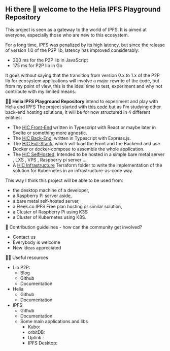 ## Hi there 👋 welcome to the Helia IPFS Playground Repository
This project is seen as a gateway to the world of IPFS. It is aimed at everyone, especially those who are new to this ecosystem.

For a long time, IPFS was penalized by its high latency, but since the release of version 1.0 of the P2P lib, latency has improved considerably:
- 200 ms for the P2P lib in JavaScript 
- 175 ms for P2P lib in Go

It goes without saying that the transition from version 0.x to 1.x of the P2P lib for ecosystem applications will involve a major rewrite of the code, but from my point of view, this is the ideal time to test, experiment and why not contribute with my limited means.


🙋‍♀️ **Helia IPFS Playground Repository** intend to experiment and play with Helia and IPFS 
The project started with [this code](  https://github.com/tombombadilom/helia-ipfs-cms-template) but as I'm studying other back-end hosting solutions, 
It will be for now structured in 4 different entities:
- The [HIC Front-End](https://github.com/HIC-Repository/HIC-Front) written in Typescript with React or maybe later in Svelte or something more agnostic.
- The [HIC Back-End](https://github.com/HIC-Repository/Hic-Back), written in Typescript with Express.js.
- The [HIC Full-Stack](https://github.com/HIC-Repository/HIC-FullStack), which will load the Front and the Backend and use Docker or docker-compose to assemble the whole application.
- The [HIC SelfHosted](https://github.com/HIC-Repository/Hic-SelfHost), Intended to be hosted in a simple bare metal server , LXS , VPS , Raspberry pi server ...
- A [HIC Infrastructure](https://github.com/HIC-Repository/HIC-Infra) Terraform folder to write the implementation of the solution for Kubernetes in an infrastructure-as-code way.

This way I think this project will be able to be used from:
- the desktop machine of a developer,
- a Raspberry Pi server aside,
- a bare metal self-hosted server,
- a Fleek.co IPFS Free plan hosting or similar solution,
- a Cluster of Raspberry Pi using K3S 
- a Cluster of Kubernetes using K8S.
  
🌈 Contribution guidelines - how can the community get involved?
- Contact us
- Everybody is welcome
- New ideas appreciated

👩‍💻 Useful resources
- Lib P2P:
  - Blog
  - Github
  - Documentation
- Helia
  - Github
  - Documentation
- IPFS
  - Github
  - Documentation
  - Some main applications and libs
    - Kubo:
    - orbitDB:
    - Uplink :
    - IPFS Desktop:
